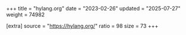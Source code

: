 +++
title = "hylang.org"
date = "2023-02-26"
updated = "2025-07-27"
weight = 74982

[extra]
source = "https://hylang.org/"
ratio = 98
size = 73
+++
